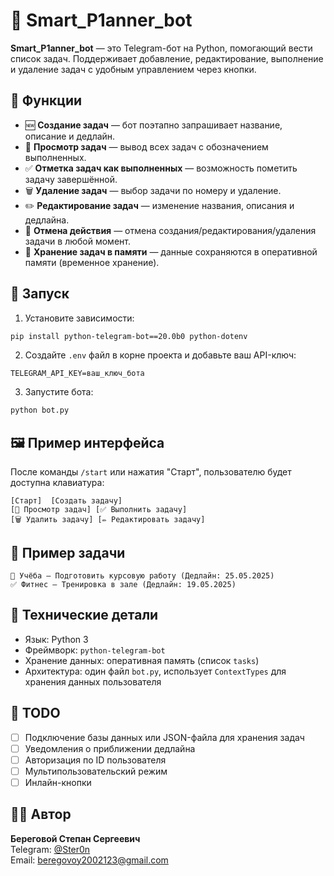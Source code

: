 
# 📘 Smart_P1anner_bot

**Smart_P1anner_bot** — это Telegram-бот на Python, помогающий вести список задач. Поддерживает добавление, редактирование, выполнение и удаление задач с удобным управлением через кнопки.

## 🔧 Функции

- 🆕 **Создание задач** — бот поэтапно запрашивает название, описание и дедлайн.
- 📅 **Просмотр задач** — вывод всех задач с обозначением выполненных.
- ✅ **Отметка задач как выполненных** — возможность пометить задачу завершённой.
- 🗑 **Удаление задач** — выбор задачи по номеру и удаление.
- ✏️ **Редактирование задач** — изменение названия, описания и дедлайна.
- 🚫 **Отмена действия** — отмена создания/редактирования/удаления задачи в любой момент.
- 🧠 **Хранение задач в памяти** — данные сохраняются в оперативной памяти (временное хранение).

## 🚀 Запуск

1. Установите зависимости:

```bash
pip install python-telegram-bot==20.0b0 python-dotenv
```

2. Создайте `.env` файл в корне проекта и добавьте ваш API-ключ:

```
TELEGRAM_API_KEY=ваш_ключ_бота
```

3. Запустите бота:

```bash
python bot.py
```

## 🖼 Пример интерфейса

После команды `/start` или нажатия "Старт", пользователю будет доступна клавиатура:

```
[Старт]  [Создать задачу]
[📅 Просмотр задач] [✅ Выполнить задачу]
[🗑 Удалить задачу] [✏️ Редактировать задачу]
```

## 📝 Пример задачи

```text
🔲 Учёба — Подготовить курсовую работу (Дедлайн: 25.05.2025)
✅ Фитнес — Тренировка в зале (Дедлайн: 19.05.2025)
```

## 📌 Технические детали

- Язык: Python 3
- Фреймворк: `python-telegram-bot`
- Хранение данных: оперативная память (список `tasks`)
- Архитектура: один файл `bot.py`, использует `ContextTypes` для хранения данных пользователя

## 📍 TODO

- [ ] Подключение базы данных или JSON-файла для хранения задач
- [ ] Уведомления о приближении дедлайна
- [ ] Авторизация по ID пользователя
- [ ] Мультипользовательский режим
- [ ] Инлайн-кнопки

## 👨‍💻 Автор

**Береговой Степан Сергеевич**  
Telegram: [@Ster0n](https://t.me/Ster0n)  
Email: beregovoy2002123@gmail.com
